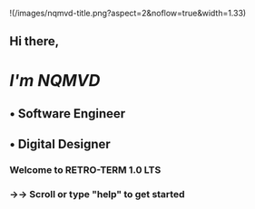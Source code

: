 !(/images/nqmvd-title.png?aspect=2&noflow=true&width=1.33)


##   Hi there, 

#  *I'm NQMVD*

##   • Software Engineer
##   • Digital Designer





### Welcome to RETRO-TERM 1.0 LTS
### →→ Scroll or type "help" to get started
